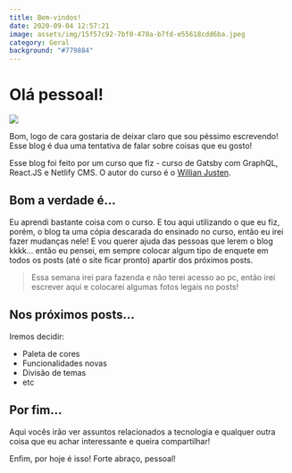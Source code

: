 ```yaml
---
title: Bem-vindos!
date: 2020-09-04 12:57:21
image: assets/img/15f57c92-7bf0-470a-b7fd-e55618cdd6ba.jpeg
category: Geral
background: "#779884"
---
```

# Olá pessoal!

![](../assets/img/mountains.jpg)

Bom, logo de cara gostaria de deixar claro que sou péssimo escrevendo! Esse blog é dua uma tentativa de falar sobre coisas que eu gosto! 

Esse blog foi feito por um curso que fiz - curso de Gatsby com GraphQL, React.JS e Netlify CMS. O autor do curso é o [Willian Justen](https://www.udemy.com/course/gatsby-crie-um-site-pwa-com-react-graphql-e-netlify-cms/).

## Bom a verdade é...

Eu aprendi bastante coisa com o curso. E tou aqui utilizando o que eu fiz, porém, o blog ta uma cópia descarada do ensinado no curso, então eu irei fazer mudanças nele! E vou querer ajuda das pessoas que lerem o blog kkkk... então eu pensei, em sempre colocar algum tipo de enquete em todos os posts (até o site ficar pronto) apartir dos próximos posts. 

> Essa semana irei para fazenda e não terei acesso ao pc, então irei escrever aqui e colocarei algumas fotos legais no posts!

## Nos próximos posts...

Iremos decidir:

* Paleta de cores
* Funcionalidades novas 
* Divisão de temas 
* etc

## Por fim...

Aqui vocês irão ver assuntos relacionados a tecnologia e qualquer outra coisa que eu achar interessante e queira compartilhar! 

Enfim, por hoje é isso! Forte abraço, pessoal!